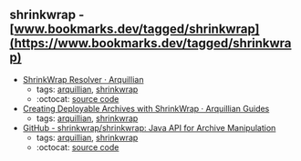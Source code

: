 shrinkwrap - [www.bookmarks.dev/tagged/shrinkwrap](https://www.bookmarks.dev/tagged/shrinkwrap)
---
* [ShrinkWrap Resolver · Arquillian](http://arquillian.org/modules/resolver-shrinkwrap/)
    * tags: [arquillian](../tagged/arquillian.md), [shrinkwrap](../tagged/shrinkwrap.md)
    * :octocat: [source code](https://github.com/shrinkwrap/resolver)
* [Creating Deployable Archives with ShrinkWrap · Arquillian Guides](http://arquillian.org/guides/shrinkwrap_introduction/)
    * tags: [arquillian](../tagged/arquillian.md), [shrinkwrap](../tagged/shrinkwrap.md)
* [GitHub - shrinkwrap/shrinkwrap: Java API for Archive Manipulation](https://github.com/shrinkwrap/shrinkwrap)
    * tags: [arquillian](../tagged/arquillian.md), [shrinkwrap](../tagged/shrinkwrap.md)
    * :octocat: [source code](https://github.com/shrinkwrap/shrinkwrap)
